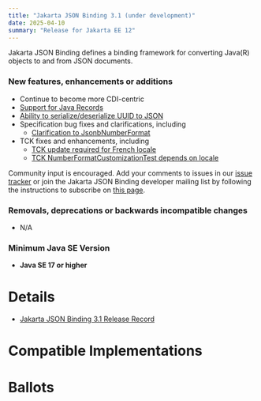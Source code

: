 ```yaml
---
title: "Jakarta JSON Binding 3.1 (under development)"
date: 2025-04-10
summary: "Release for Jakarta EE 12"
---
```

Jakarta JSON Binding defines a binding framework for converting Java(R) objects to and from JSON documents.

### New features, enhancements or additions

* Continue to become more CDI-centric
* [Support for Java Records](https://github.com/jakartaee/jsonb-api/pull/365)
* [Ability to serialize/deserialize UUID to JSON](https://github.com/jakartaee/jsonb-api/issues/369)
* Specification bug fixes and clarifications, including
  * [Clarification to JsonbNumberFormat](https://github.com/jakartaee/jsonb-api/issues/362)
* TCK fixes and enhancements, including
  * [TCK update required for French locale](https://github.com/jakartaee/jsonb-api/issues/272)
  * [TCK NumberFormatCustomizationTest depends on locale](https://github.com/jakartaee/jsonb-api/issues/360)

Community input is encouraged. Add your comments to issues in our [issue tracker](https://github.com/jakartaee/jsonb-api/issues) or join the Jakarta JSON Binding developer mailing list by following the instructions to subscribe on [this page](https://accounts.eclipse.org/mailing-list/jsonb-dev).

###  Removals, deprecations or backwards incompatible changes

* N/A

### Minimum Java SE Version

* **Java SE 17 or higher**

# Details

* [Jakarta JSON Binding 3.1 Release Record](https://projects.eclipse.org/projects/ee4j.jsonb/releases/3.1)
<!--
* [Jakarta JSON Binding 3.1 Specification Document](./jakarta-jsonb-spec-3.1.pdf) (PDF) (Does not exist yet)
* [Jakarta JSON Binding 3.1 Specification Document](./jakarta-jsonb-spec-3.1.html) (HTML) (Does not exist yet)
* [Jakarta JSON Binding 3.1 Javadoc](./apidocs) (Does not exist yet)
* [Jakarta JSON Binding 3.1 TCK](https://download.eclipse.org/jakartaee/jsonb/3.0/jakarta-jsonb-tck-3.1.0.zip) (Does not exist yet)
-->
<!--
* Maven coordinates
  * [jakarta.json.bind:jakarta.json.bind-api:jar:3.1.0](https://central.sonatype.com/artifact/jakarta.json.bind/jakarta.json.bind-api/3.1.0/jar) (Does not exist yet)
-->
<!--
* Compatible Implementation used for [ratification](https://www.eclipse.org/projects/efsp/?version=1.2#efsp-ratification).
  * [To Be Determined](https://github.com/)
-->

# Compatible Implementations

<!--
* [To Be Determined](https://github.com/)
-->

# Ballots

<!--
## Release Review

The Release Review Specification Committee Ballot concluded successfully on YYYY-MM-DD with the following results.

The ballot was run on the [jakarta.ee-spec mailing list](https://www.eclipse.org/lists/jakarta.ee-spec/msgxxxx.html)

## Plan Review

The Plan Review Specification Committee Ballot concluded successfully on YYYY-MM-DD with the following results.

| Representative                                 | Representative for: |  Vote   |
|------------------------------------------------|---------------------|---------|
| Kenji Kazumura                                 | Fujitsu             |         |
| Emily Jiang, Tom Watson                        | IBM                 |         |
| Ed Bratt, Dmitry Kornilov                      | Oracle              |         |
| Andrew Pielage, Petr Aubrecht                  | Payara              |         |
| David Blevins, Jean-Louis Monteiro             | Tomitribe           |         |
| Ivar Grimstad                                  | EE4J PMC            |         |
| Marcelo Ancelmo, Abraham Marin-Perez           | Participant Members |         |
| Werner Keil                                    | Committer Members   |         |
| Jun Qian                                       | Enterprise Members  |         |
| Zhai Luchao                                    | Enterprise Members  |         |
|                                                | **Total**           |         |

Non-binding Votes
| Representative                                 | Representative for: |  Vote   |
|------------------------------------------------|---------------------|---------|
| Angelo Rubini                                  | Community           |         |
|                                                | **Total**           |         |

The ballot was run on the [jakarta.ee-spec mailing list](https://www.eclipse.org/lists/jakarta.ee-spec/msgxxxx.html)
-->

